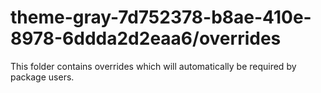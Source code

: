 # theme-gray-7d752378-b8ae-410e-8978-6ddda2d2eaa6/overrides

This folder contains overrides which will automatically be required by package users.
